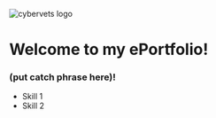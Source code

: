 ![cybervets logo](https://user-images.githubusercontent.com/106772010/172212327-7a90e3a5-cf54-4ff4-b372-71422c2941fd.jpg)
# Welcome to my ePortfolio!
### (put catch phrase here)!
- Skill 1
- Skill 2
